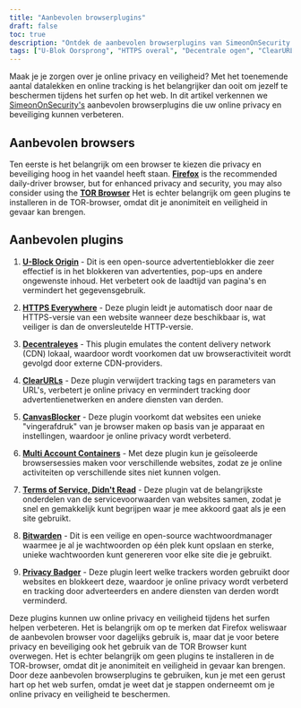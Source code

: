 ```yaml
---
title: "Aanbevolen browserplugins"
draft: false
toc: true
description: "Ontdek de aanbevolen browserplugins van SimeonOnSecurity om je surfervaring te verbeteren. FireFox is de aanbevolen browser voor dagelijks gebruik, maar voor verbeterde privacy en beveiliging kun je ook overwegen om de TOR Browser te gebruiken. De aanbevolen plugins omvatten U-Block Origin voor advertentieblokkering, HTTPS Everywhere voor veilig browsen, Decentraleyes voor lokale CDN-emulatie, ClearURLs voor het verwijderen van trackingtags, CanvasBlocker voor JavaScript-fingerprint-preventie, Multi Account Containers voor geïsoleerde browsersessies, Terms of Service, Didn't Read voor geïnformeerde ToS, Bitwarden voor veilig wachtwoordbeheer en Privacy Badger voor het blokkeren van trackers. Verbeter uw online privacy en beveiliging met deze eersteklas browserplugins."
tags: ["U-Blok Oorsprong", "HTTPS overal", "Decentrale ogen", "ClearURLs", "CanvasBlocker", "FireFox", "Bitwarden", "Aanbevelingen", "TOR-browser", "Open-source AD-blokker", "Lokale CDN-emulator", "JavaScript Fingerprinting", "Geïsoleerde browsersessies", "Schimmige ToS", "Veilige open-source cloudwachtwoordmanager", "Tracker blokkeren"]
---
```

 Maak je je zorgen over je online privacy en veiligheid? Met het toenemende aantal datalekken en online tracking is het belangrijker dan ooit om jezelf te beschermen tijdens het surfen op het web. In dit artikel verkennen we [SimeonOnSecurity's](https://twitter.com/SimeonOnSecurity) aanbevolen browserplugins die uw online privacy en beveiliging kunnen verbeteren.

## Aanbevolen browsers

Ten eerste is het belangrijk om een browser te kiezen die privacy en beveiliging hoog in het vaandel heeft staan. [**Firefox**](https://www.mozilla.org/en-US/firefox/new/) is the recommended daily-driver browser, but for enhanced privacy and security, you may also consider using the [**TOR Browser**](https://www.torproject.org/download/) Het is echter belangrijk om geen plugins te installeren in de TOR-browser, omdat dit je anonimiteit en veiligheid in gevaar kan brengen.

## Aanbevolen plugins

1. [**U-Block Origin**](https://github.com/gorhill/uBlock) - Dit is een open-source advertentieblokker die zeer effectief is in het blokkeren van advertenties, pop-ups en andere ongewenste inhoud. Het verbetert ook de laadtijd van pagina's en vermindert het gegevensgebruik.

2. [**HTTPS Everywhere**](https://www.eff.org/https-everywhere) - Deze plugin leidt je automatisch door naar de HTTPS-versie van een website wanneer deze beschikbaar is, wat veiliger is dan de onversleutelde HTTP-versie.

3. [**Decentraleyes**](https://decentraleyes.org/) - This plugin emulates the content delivery network (CDN) lokaal, waardoor wordt voorkomen dat uw browseractiviteit wordt gevolgd door externe CDN-providers.

4. [**ClearURLs**](https://gitlab.com/KevinRoebert/ClearUrls) - Deze plugin verwijdert tracking tags en parameters van URL's, verbetert je online privacy en vermindert tracking door advertentienetwerken en andere diensten van derden.

5. [**CanvasBlocker**](https://github.com/kkapsner/CanvasBlocker) - Deze plugin voorkomt dat websites een unieke "vingerafdruk" van je browser maken op basis van je apparaat en instellingen, waardoor je online privacy wordt verbeterd.

6. [**Multi Account Containers**](https://github.com/mozilla/multi-account-containers) - Met deze plugin kun je geïsoleerde browsersessies maken voor verschillende websites, zodat ze je online activiteiten op verschillende sites niet kunnen volgen.

7. [**Terms of Service, Didn't Read**](https://tosdr.org/downloads.html) - Deze plugin vat de belangrijkste onderdelen van de servicevoorwaarden van websites samen, zodat je snel en gemakkelijk kunt begrijpen waar je mee akkoord gaat als je een site gebruikt.

8. [**Bitwarden**](https://bitwarden.com/) - Dit is een veilige en open-source wachtwoordmanager waarmee je al je wachtwoorden op één plek kunt opslaan en sterke, unieke wachtwoorden kunt genereren voor elke site die je gebruikt.

9. [**Privacy Badger**](https://privacybadger.org/) - Deze plugin leert welke trackers worden gebruikt door websites en blokkeert deze, waardoor je online privacy wordt verbeterd en tracking door adverteerders en andere diensten van derden wordt verminderd.

Deze plugins kunnen uw online privacy en veiligheid tijdens het surfen helpen verbeteren. Het is belangrijk om op te merken dat Firefox weliswaar de aanbevolen browser voor dagelijks gebruik is, maar dat je voor betere privacy en beveiliging ook het gebruik van de TOR Browser kunt overwegen. Het is echter belangrijk om geen plugins te installeren in de TOR-browser, omdat dit je anonimiteit en veiligheid in gevaar kan brengen. Door deze aanbevolen browserplugins te gebruiken, kun je met een gerust hart op het web surfen, omdat je weet dat je stappen onderneemt om je online privacy en veiligheid te beschermen.
